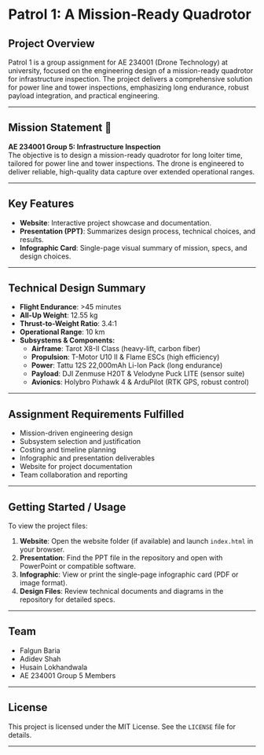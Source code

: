 # Patrol 1: A Mission-Ready Quadrotor

## Project Overview
Patrol 1 is a group assignment for AE 234001 (Drone Technology) at university, focused on the engineering design of a mission-ready quadrotor for infrastructure inspection. The project delivers a comprehensive solution for power line and tower inspections, emphasizing long endurance, robust payload integration, and practical engineering.

---

## Mission Statement 🎯
**AE 234001 Group 5: Infrastructure Inspection**  
The objective is to design a mission-ready quadrotor for long loiter time, tailored for power line and tower inspections. The drone is engineered to deliver reliable, high-quality data capture over extended operational ranges.

---

## Key Features
- **Website**: Interactive project showcase and documentation.
- **Presentation (PPT)**: Summarizes design process, technical choices, and results.
- **Infographic Card**: Single-page visual summary of mission, specs, and design choices.

---

## Technical Design Summary
- **Flight Endurance**: >45 minutes
- **All-Up Weight**: 12.55 kg
- **Thrust-to-Weight Ratio**: 3.4:1
- **Operational Range**: 10 km
- **Subsystems & Components:**
	- **Airframe**: Tarot X8-II Class (heavy-lift, carbon fiber)
	- **Propulsion**: T-Motor U10 II & Flame ESCs (high efficiency)
	- **Power**: Tattu 12S 22,000mAh Li-Ion Pack (long endurance)
	- **Payload**: DJI Zenmuse H20T & Velodyne Puck LITE (sensor suite)
	- **Avionics**: Holybro Pixhawk 4 & ArduPilot (RTK GPS, robust control)

---

## Assignment Requirements Fulfilled
- Mission-driven engineering design
- Subsystem selection and justification
- Costing and timeline planning
- Infographic and presentation deliverables
- Website for project documentation
- Team collaboration and reporting

---

## Getting Started / Usage
To view the project files:
1. **Website**: Open the website folder (if available) and launch `index.html` in your browser.
2. **Presentation**: Find the PPT file in the repository and open with PowerPoint or compatible software.
3. **Infographic**: View or print the single-page infographic card (PDF or image format).
4. **Design Files**: Review technical documents and diagrams in the repository for detailed specs.

---

## Team
- Falgun Baria
- Adidev Shah
- Husain Lokhandwala
- AE 234001 Group 5 Members

---

## License
This project is licensed under the MIT License. See the `LICENSE` file for details.

---
